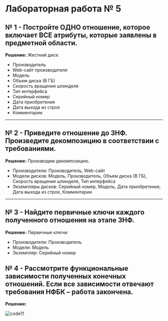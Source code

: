 # Лабораторная работа № 5
## № 1 - Постройте ОДНО отношение, которое включает ВСЕ атрибуты, которые заявлены в предметной области.
**Решение:** 
Жесткий диск:
* Производитель
* Web-сайт производителя
* Модель
* Объем диска (В ГБ)
* Скорость вращения шпинделя
* Тип интерфейса
* Серийный номер
* Дата приобретения
* Дата выхода из строя
* Комментарии 

---

## № 2 - Приведите отношение до 3НФ. Произведите декомпозицию в соответствии с требованиями. 
**Решение:**
Производим декомпозицию.
* Производители: Производитель, Web-сайт
* Модели дисков: Модель, Производитель, Объем диска (В ГБ), Скорость вращения шпинделя, Тип интерфейса
* Экземпляры дисков: Серийный номер, Модель, Дата приобретения, Дата выхода из строя, Комментарии 

---

## № 3 - Найдите первичные ключи каждого полученного отношения на этапе 3НФ.
**Решение:**
Первичные ключи:
* Производители: Производитель
* Модели: Модель
* Экземпляр: Серийный номер


## № 4 - Рассмотрите функциональные зависимости полученных конечных отношений. Если все зависимости отвечают требования НФБК – работа закончена. 
**Решение:**

![code11]()

